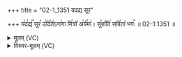 +++
title = "02-1_1351 यदद्य सूर"

+++
य꣢द꣣द्य꣢꣫ सूर꣣ उ꣢दि꣣ते꣡ऽना꣢गा मि꣣त्रो꣡ अ꣢र्य꣣मा꣢। सु꣣वा꣡ति꣢ सवि꣣ता꣡ भगः꣢꣯ ॥ 02-1:1351 ॥

<details><summary>मूलम् (VC)</summary>

य꣢द꣣द्य꣢꣫ सू꣣र उ꣢दि꣣ते꣡ऽना꣢गा मि꣣त्रो꣡ अ꣢र्य꣣मा꣢ । सु꣣वा꣡ति꣢ सवि꣣ता꣡ भगः꣢꣯ ॥१३५१॥
</details>

<details><summary>विस्वर-मूलम् (VC)</summary>

यदद्य सूर उदितेऽनागा मित्रो अर्यमा । सुवाति सविता भगः ॥१३५१॥
</details>